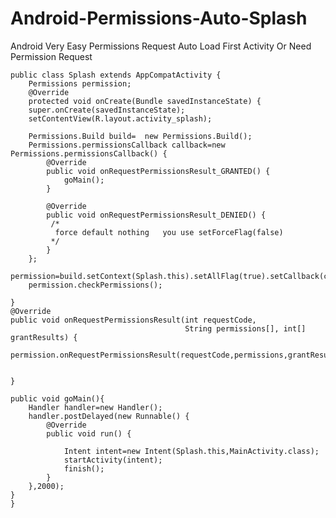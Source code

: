 # Android-Permissions-Auto-Splash
Android Very Easy Permissions Request Auto Load  First Activity  Or Need Permission Request


    public class Splash extends AppCompatActivity {
        Permissions permission;
        @Override
        protected void onCreate(Bundle savedInstanceState) {
        super.onCreate(savedInstanceState);
        setContentView(R.layout.activity_splash);

        Permissions.Build build=  new Permissions.Build();
        Permissions.permissionsCallback callback=new Permissions.permissionsCallback() {
            @Override
            public void onRequestPermissionsResult_GRANTED() {
                goMain();
            }

            @Override
            public void onRequestPermissionsResult_DENIED() {
             /*
              force default nothing   you use setForceFlag(false)
             */
            }
        };
        permission=build.setContext(Splash.this).setAllFlag(true).setCallback(callback).setForceFlag(true).build();
        permission.checkPermissions();

    }
    @Override
    public void onRequestPermissionsResult(int requestCode,
                                           String permissions[], int[] grantResults) {
        permission.onRequestPermissionsResult(requestCode,permissions,grantResults);


    }

    public void goMain(){
        Handler handler=new Handler();
        handler.postDelayed(new Runnable() {
            @Override
            public void run() {

                Intent intent=new Intent(Splash.this,MainActivity.class);
                startActivity(intent);
                finish();
            }
        },2000);
    }
    }
